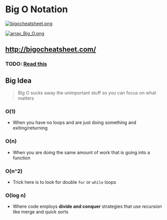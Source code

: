 # Big O Notation

[![bigocheatsheet.png](https://s20.postimg.org/arpf7xsl9/bigocheatsheet.png)](https://postimg.org/image/x3n81brp5/)

[![array_Big_O.png](https://s20.postimg.org/w2mzc7app/array_Big_O.png)](https://postimg.org/image/hjfuashkp/)


## http://bigocheatsheet.com/

### TODO: [Read this](https://web.njit.edu/~wl256/download/cs610/Introduction-to-algorithm-3rdEdition.pdf)

## Big Idea

> Big O sucks away the unimportant stuff so you can focus on what matters


### O(1)

* When you have no loops and are just doing something and exiting/returning

### O(n)

* When you are doing the same amount of work that is going into a function

### O(n^2)

* Trick here is to look for double `for` or `while` loops

### O(log n)

* Where code employs **divide and conquer** strategies that use *recursion* like merge and quick sorts
